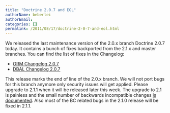 ```yaml
---
title: "Doctrine 2.0.7 and EOL"
authorName: beberlei
authorEmail:
categories: []
permalink: /2011/08/17/doctrine-2-0-7-and-eol.html
---
```

We released the last maintenance version of the 2.0.x branch Doctrine
2.0.7 today. It contains a bunch of fixes backported from the 2.1.x and
master branches. You can find the list of fixes in the Changelog:

-   [ORM Changelog
    2.0.7](https://www.doctrine-project.org/jira/browse/DDC/fixforversion/10150)
-   [DBAL Changelog
    2.0.7](https://www.doctrine-project.org/jira/browse/DBAL/fixforversion/10151)

This release marks the end of line of the 2.0.x branch. We will not port
bugs for this branch anymore only security issues will get applied.
Please upgrade to 2.1.1 when it will be released later this week. The
upgrade to 2.1 is painless and the small number of backwards
incompatible changes [is
documented](https://github.com/doctrine/orm/blob/master/UPGRADE.md#upgrade-to-21).
Also most of the BC related bugs in the 2.1.0 release will be fixed in
2.1.1.
